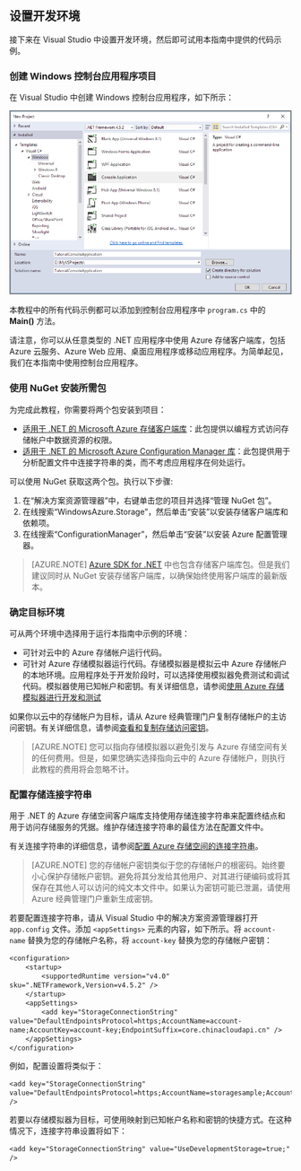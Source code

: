 ## 设置开发环境

接下来在 Visual Studio 中设置开发环境，然后即可试用本指南中提供的代码示例。

### 创建 Windows 控制台应用程序项目

在 Visual Studio 中创建 Windows 控制台应用程序，如下所示：

![创建 Windows 控制台应用程序](./media/storage-development-environment-include/storage-development-environment-include-1.png)

本教程中的所有代码示例都可以添加到控制台应用程序中 `program.cs` 中的 **Main()** 方法。

请注意，你可以从任意类型的 .NET 应用程序中使用 Azure 存储客户端库，包括 Azure 云服务、Azure Web 应用、桌面应用程序或移动应用程序。为简单起见，我们在本指南中使用控制台应用程序。

### 使用 NuGet 安装所需包

为完成此教程，你需要将两个包安装到项目：

- [适用于 .NET 的 Microsoft Azure 存储客户端库](https://www.nuget.org/packages/WindowsAzure.Storage/)：此包提供以编程方式访问存储帐户中数据资源的权限。
- [适用于 .NET 的 Microsoft Azure Configuration Manager 库](https://www.nuget.org/packages/Microsoft.WindowsAzure.ConfigurationManager/)：此包提供用于分析配置文件中连接字符串的类，而不考虑应用程序在何处运行。

可以使用 NuGet 获取这两个包。执行以下步骤:

1. 在“解决方案资源管理器”中，右键单击您的项目并选择“管理 NuGet 包”。
2. 在线搜索“WindowsAzure.Storage”，然后单击“安装”以安装存储客户端库和依赖项。
3. 在线搜索“ConfigurationManager”，然后单击“安装”以安装 Azure 配置管理器。

>[AZURE.NOTE] [Azure SDK for .NET](/downloads/) 中也包含存储客户端库包。但是我们建议同时从 NuGet 安装存储客户端库，以确保始终使用客户端库的最新版本。

### 确定目标环境

可从两个环境中选择用于运行本指南中示例的环境：

- 可针对云中的 Azure 存储帐户运行代码。 
- 可针对 Azure 存储模拟器运行代码。存储模拟器是模拟云中 Azure 存储帐户的本地环境。应用程序处于开发阶段时，可以选择使用模拟器免费测试和调试代码。模拟器使用已知帐户和密钥。有关详细信息，请参阅[使用 Azure 存储模拟器进行开发和测试](/documentation/articles/storage-use-emulator)

如果你以云中的存储帐户为目标，请从 Azure 经典管理门户复制存储帐户的主访问密钥。有关详细信息，请参阅[查看和复制存储访问密钥](/documentation/articles/storage-create-storage-account#view-and-copy-storage-access-keys)。

> [AZURE.NOTE] 您可以指向存储模拟器以避免引发与 Azure 存储空间有关的任何费用。但是，如果您确实选择指向云中的 Azure 存储帐户，则执行此教程的费用将会忽略不计。

### 配置存储连接字符串

用于 .NET 的 Azure 存储空间客户端库支持使用存储连接字符串来配置终结点和用于访问存储服务的凭据。维护存储连接字符串的最佳方法在配置文件中。

有关连接字符串的详细信息，请参阅[配置 Azure 存储空间的连接字符串](/documentation/articles/storage-configure-connection-string)。

> [AZURE.NOTE] 您的存储帐户密钥类似于您的存储帐户的根密码。始终要小心保护存储帐户密钥。避免将其分发给其他用户、对其进行硬编码或将其保存在其他人可以访问的纯文本文件中。如果认为密钥可能已泄漏，请使用 Azure 经典管理门户重新生成密钥。

若要配置连接字符串，请从 Visual Studio 中的解决方案资源管理器打开 `app.config` 文件。添加 `<appSettings>` 元素的内容，如下所示。将 `account-name` 替换为您的存储帐户名称，将 `account-key` 替换为您的存储帐户密钥：

	<configuration>
	    <startup> 
	        <supportedRuntime version="v4.0" sku=".NETFramework,Version=v4.5.2" />
	    </startup>
  		<appSettings>
    		<add key="StorageConnectionString" value="DefaultEndpointsProtocol=https;AccountName=account-name;AccountKey=account-key;EndpointSuffix=core.chinacloudapi.cn" />
  		</appSettings>
	</configuration>

例如，配置设置将类似于：

	<add key="StorageConnectionString" value="DefaultEndpointsProtocol=https;AccountName=storagesample;AccountKey=nYV0gln6fT7mvY+rxu2iWAEyzPKITGkhM88J8HUoyofvK7C6fHcZc2kRZp6cKgYRUM74lHI84L50Iau1+9hPjB==;EndpointSuffix=core.chinacloudapi.cn" />

若要以存储模拟器为目标，可使用映射到已知帐户名称和密钥的快捷方式。在这种情况下，连接字符串设置将如下：

	<add key="StorageConnectionString" value="UseDevelopmentStorage=true;" />


<!---HONumber=Mooncake_0516_2016-->